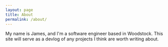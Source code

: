 ```yaml
---
layout: page
title: About
permalink: /about/
---
```


My name is James, and I'm a software engineer based in Woodstock. This site will serve as a devlog of any projects I think are worth writing about.


